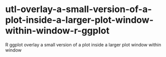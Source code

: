 # utl-overlay-a-small-version-of-a-plot-inside-a-larger-plot-window-within-window-r-ggplot
R ggplot overlay a small version of a plot inside a larger plot window within window
